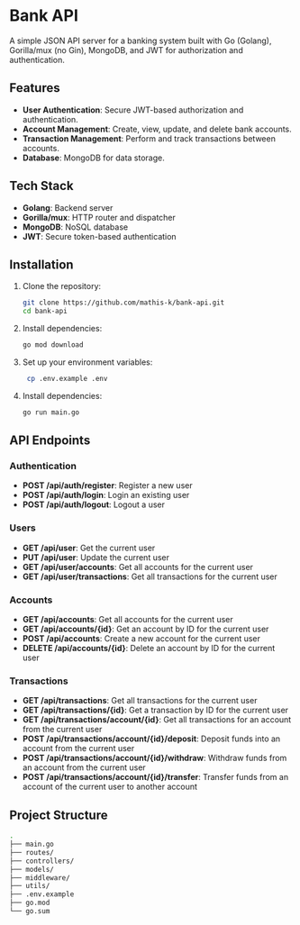 # Bank API

A simple JSON API server for a banking system built with Go (Golang), Gorilla/mux (no Gin), MongoDB, and JWT for authorization and authentication.

## Features

- **User Authentication**: Secure JWT-based authorization and authentication.
- **Account Management**: Create, view, update, and delete bank accounts.
- **Transaction Management**: Perform and track transactions between accounts.
- **Database**: MongoDB for data storage.

## Tech Stack

- **Golang**: Backend server
- **Gorilla/mux**: HTTP router and dispatcher
- **MongoDB**: NoSQL database
- **JWT**: Secure token-based authentication

## Installation

1. Clone the repository:

   ```bash
   git clone https://github.com/mathis-k/bank-api.git
   cd bank-api
2. Install dependencies:

   ```bash
   go mod download
3. Set up your environment variables:

   ```bash
    cp .env.example .env
4. Install dependencies:

   ```bash
   go run main.go

## API Endpoints

### Authentication

- **POST /api/auth/register**: Register a new user
- **POST /api/auth/login**: Login an existing user
- **POST /api/auth/logout**: Logout a user
### Users

- **GET /api/user**: Get the current user
- **PUT /api/user**: Update the current user
- **GET /api/user/accounts**: Get all accounts for the current user
- **GET /api/user/transactions**: Get all transactions for the current user

### Accounts

- **GET /api/accounts**: Get all accounts for the current user
- **GET /api/accounts/{id}**: Get an account by ID for the current user
- **POST /api/accounts**: Create a new account for the current user
- **DELETE /api/accounts/{id}**: Delete an account by ID for the current user

### Transactions

- **GET /api/transactions**: Get all transactions for the current user
- **GET /api/transactions/{id}**: Get a transaction by ID for the current user
- **GET /api/transactions/account/{id}**: Get all transactions for an account from the current user
- **POST /api/transactions/account/{id}/deposit**: Deposit funds into an account from the current user
- **POST /api/transactions/account/{id}/withdraw**: Withdraw funds from an account from the current user
- **POST /api/transactions/account/{id}/transfer**: Transfer funds from an account of the current user to another account


## Project Structure

```bash 
.
├── main.go
├── routes/
├── controllers/
├── models/
├── middleware/
├── utils/
├── .env.example
├── go.mod
└── go.sum